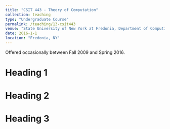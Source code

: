 ```yaml
---
title: "CSIT 443 - Theory of Computation"
collection: teaching
type: "Undergraduate Course"
permalink: /teaching/13-csit443
venue: "State University of New York at Fredonia, Department of Computing and Information Science"
date: 2016-1-1
location: "Fredonia, NY"
---
```


Offered occasionally between Fall 2009 and Spring 2016. 

Heading 1
======

Heading 2
======

Heading 3
======

